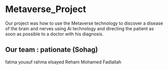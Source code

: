 # Metaverse_Project

Our project was how to use the Metaverse technology to discover a disease of the brain and nerves using Ai technology and directing the patient as soon as possible to a doctor with his diagnosis.

## Our team : pationate (Sohag)
fatma yousuf
rahma elsayed
Reham Mohamed Fadlallah

